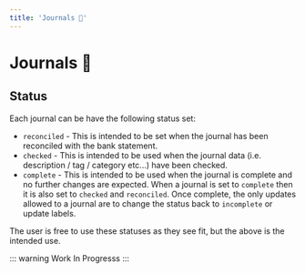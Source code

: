 ```yaml
---
title: 'Journals 🚧'
---
```


# Journals 🚧

## Status

Each journal can be have the following status set:

- `reconciled` - This is intended to be set when the journal has been reconciled with the bank statement.
- `checked` - This is intended to be used when the journal data (i.e. description / tag / category etc...) have been checked.
- `complete` - This is intended to be used when the journal is complete and no further changes are expected. When a journal is set to `complete` then it is also set to `checked` and `reconciled`. Once complete, the only updates allowed to a journal are to change the status back to `incomplete` or update labels.

The user is free to use these statuses as they see fit, but the above is the intended use.

::: warning
Work In Progresss
:::
